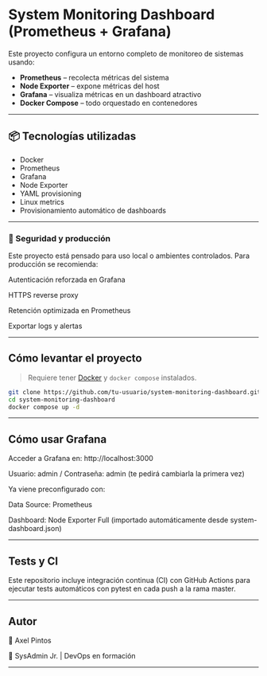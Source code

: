 # System Monitoring Dashboard (Prometheus + Grafana)

Este proyecto configura un entorno completo de monitoreo de sistemas usando:

- **Prometheus** – recolecta métricas del sistema
- **Node Exporter** – expone métricas del host
- **Grafana** – visualiza métricas en un dashboard atractivo
- **Docker Compose** – todo orquestado en contenedores

---

## 📦 Tecnologías utilizadas

- Docker
- Prometheus
- Grafana
- Node Exporter
- YAML provisioning
- Linux metrics
- Provisionamiento automático de dashboards

---

### 🔐 Seguridad y producción

Este proyecto está pensado para uso local o ambientes controlados. Para producción se recomienda:

Autenticación reforzada en Grafana

HTTPS reverse proxy

Retención optimizada en Prometheus

Exportar logs y alertas

---

## Cómo levantar el proyecto

> Requiere tener [Docker](https://www.docker.com/products/docker-desktop/) y `docker compose` instalados.

```bash
git clone https://github.com/tu-usuario/system-monitoring-dashboard.git
cd system-monitoring-dashboard
docker compose up -d
```

---

## Cómo usar Grafana
Acceder a Grafana en: http://localhost:3000

Usuario: admin / Contraseña: admin (te pedirá cambiarla la primera vez)

Ya viene preconfigurado con:

Data Source: Prometheus

Dashboard: Node Exporter Full (importado automáticamente desde system-dashboard.json)

---

## Tests y CI
Este repositorio incluye integración continua (CI) con GitHub Actions para ejecutar tests automáticos con pytest en cada push a la rama master.

---

## Autor

🧠 Axel Pintos

💼 SysAdmin Jr. | DevOps en formación

---